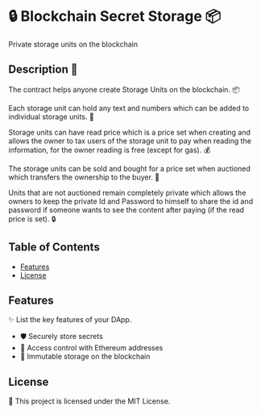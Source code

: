 # 🔒 Blockchain Secret Storage 📦

Private storage units on the blockchain

## Description 🚀

The contract helps anyone create Storage Units on the blockchain. 📦

Each storage unit can hold any text and numbers which can be added to individual storage units. 📝

Storage units can have read price which is a price set when creating and allows the owner to tax
users of the storage unit to pay when reading the information, for the owner reading is free (except for gas). 💰

The storage units can be sold and bought for a price set when auctioned which transfers the ownership to the buyer. 🛒

Units that are not auctioned remain completely private which allows the owners to keep the private Id and Password
to himself to share the id and password if someone wants to see the content after paying (if the read price is set). 🔒

## Table of Contents

- [Features](#features)
- [License](#license)

## Features
✨ List the key features of your DApp.

* 🛡️ Securely store secrets
* 🔐 Access control with Ethereum addresses
* 📜 Immutable storage on the blockchain

## License

📝 This project is licensed under the MIT License.